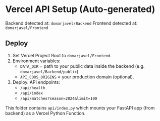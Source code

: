 # Vercel API Setup (Auto-generated)

Backend detected at: `domarjavel/Backend`
Frontend detected at: `domarjavel/Frontend`

## Deploy
1. Set Vercel Project Root to `domarjavel/Frontend`.
2. Environment variables:
   - `DATA_DIR` = path to your public data inside the backend (e.g. `domarjavel/Backend/public`)
   - `API_CORS_ORIGINS` = your production domain (optional).
3. Deploy. API endpoints:
   - `/api/health`
   - `/api/index`
   - `/api/matches?season=2024&limit=100`

This folder contains `api/index.py` which mounts your FastAPI app (from backend) as a Vercel Python Function.
